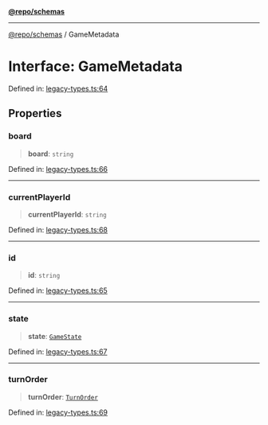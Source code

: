 [**@repo/schemas**](../README.md)

---

[@repo/schemas](../README.md) / GameMetadata

# Interface: GameMetadata

Defined in: [legacy-types.ts:64](https://github.com/alexqguo/drinking-board-game-v3/blob/15932662279983c0f0b2a6fa59ef653227975f0d/packages/schemas/src/legacy-types.ts#L64)

## Properties

### board

> **board**: `string`

Defined in: [legacy-types.ts:66](https://github.com/alexqguo/drinking-board-game-v3/blob/15932662279983c0f0b2a6fa59ef653227975f0d/packages/schemas/src/legacy-types.ts#L66)

---

### currentPlayerId

> **currentPlayerId**: `string`

Defined in: [legacy-types.ts:68](https://github.com/alexqguo/drinking-board-game-v3/blob/15932662279983c0f0b2a6fa59ef653227975f0d/packages/schemas/src/legacy-types.ts#L68)

---

### id

> **id**: `string`

Defined in: [legacy-types.ts:65](https://github.com/alexqguo/drinking-board-game-v3/blob/15932662279983c0f0b2a6fa59ef653227975f0d/packages/schemas/src/legacy-types.ts#L65)

---

### state

> **state**: [`GameState`](../enumerations/GameState.md)

Defined in: [legacy-types.ts:67](https://github.com/alexqguo/drinking-board-game-v3/blob/15932662279983c0f0b2a6fa59ef653227975f0d/packages/schemas/src/legacy-types.ts#L67)

---

### turnOrder

> **turnOrder**: [`TurnOrder`](../enumerations/TurnOrder.md)

Defined in: [legacy-types.ts:69](https://github.com/alexqguo/drinking-board-game-v3/blob/15932662279983c0f0b2a6fa59ef653227975f0d/packages/schemas/src/legacy-types.ts#L69)
